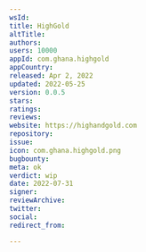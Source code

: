 ```yaml
---
wsId: 
title: HighGold
altTitle: 
authors: 
users: 10000
appId: com.ghana.highgold
appCountry: 
released: Apr 2, 2022
updated: 2022-05-25
version: 0.0.5
stars: 
ratings: 
reviews: 
website: https://highandgold.com
repository: 
issue: 
icon: com.ghana.highgold.png
bugbounty: 
meta: ok
verdict: wip
date: 2022-07-31
signer: 
reviewArchive: 
twitter: 
social: 
redirect_from: 

---
```


